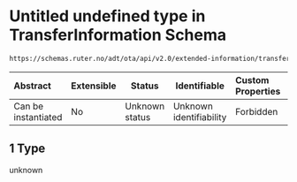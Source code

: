 # Untitled undefined type in TransferInformation Schema

```txt
https://schemas.ruter.no/adt/ota/api/v2.0/extended-information/transfer-information.json#/examples/0/transferOptions/1
```




| Abstract            | Extensible | Status         | Identifiable            | Custom Properties | Additional Properties | Access Restrictions | Defined In                                                                                                        |
| :------------------ | ---------- | -------------- | ----------------------- | :---------------- | --------------------- | ------------------- | ----------------------------------------------------------------------------------------------------------------- |
| Can be instantiated | No         | Unknown status | Unknown identifiability | Forbidden         | Allowed               | none                | [transfer-information.json\*](../../schema/extended-information/transfer-information.json "open original schema") |

## 1 Type

unknown
